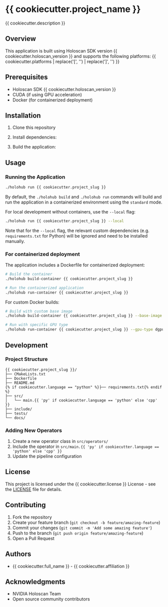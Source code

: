 # {{ cookiecutter.project_name }}

{{ cookiecutter.description }}

## Overview

This application is built using Holoscan SDK version {{ cookiecutter.holoscan_version }} and supports the following platforms:
{{ cookiecutter.platforms | replace('[', '') | replace(']', '') }}

## Prerequisites

- Holoscan SDK {{ cookiecutter.holoscan_version }}
- CUDA (if using GPU acceleration)
- Docker (for containerized deployment)

## Installation

1. Clone this repository

2. Install dependencies:

3. Build the application:

## Usage

### Running the Application

```bash
./holohub run {{ cookiecutter.project_slug }}
```

By default, the `./holohub build` and `./holohub run` commands will build and run the application in a containerized environment using the `standard` mode.

For local development without containers, use the `--local` flag:

```bash
./holohub run {{ cookiecutter.project_slug }} --local
```

Note that for the `--local` flag, the relevant custom dependencies (e.g. `requirements.txt` for Python) will be ignored and need to be installed manually.

### For containerized deployment

The application includes a Dockerfile for containerized deployment:

```bash
# Build the container
./holohub build-container {{ cookiecutter.project_slug }}

# Run the containerized application
./holohub run-container {{ cookiecutter.project_slug }}
```

For custom Docker builds:

```bash
# Build with custom base image
./holohub build-container {{ cookiecutter.project_slug }} --base-image nvcr.io/nvidia/clara-holoscan/holoscan:v{{ cookiecutter.holoscan_version }}-dgpu

# Run with specific GPU type
./holohub run-container {{ cookiecutter.project_slug }} --gpu-type dgpu
```

## Development

### Project Structure

```
{{ cookiecutter.project_slug }}/
├── CMakeLists.txt
├── Dockerfile
├── README.md
{% if cookiecutter.language == "python" %}├── requirements.txt{% endif %}
├── src/
│   └── main.{{ 'py' if cookiecutter.language == 'python' else 'cpp' }}
├── include/
├── tests/
└── docs/
```

### Adding New Operators

1. Create a new operator class in `src/operators/`
2. Include the operator in `src/main.{{ 'py' if cookiecutter.language == 'python' else 'cpp' }}`
3. Update the pipeline configuration

## License

This project is licensed under the {{ cookiecutter.license }} License - see the [LICENSE](LICENSE) file for details.

## Contributing

1. Fork the repository
2. Create your feature branch (`git checkout -b feature/amazing-feature`)
3. Commit your changes (`git commit -m 'Add some amazing feature'`)
4. Push to the branch (`git push origin feature/amazing-feature`)
5. Open a Pull Request

## Authors

- {{ cookiecutter.full_name }} - {{ cookiecutter.affiliation }}

## Acknowledgments

- NVIDIA Holoscan Team
- Open source community contributors
